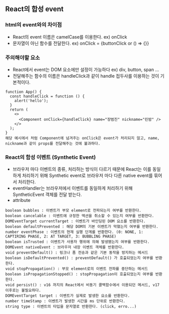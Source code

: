 ## React의 합성 event
### html의 event와의 차이점
* React의 event 이름은 camelCase를 이용한다. ex) onClick
* 문자열이 아닌 함수를 전달한다. ex) onClick = {buttonClick or () => {}}
### 주의해야할 요소
* React에서 event는 DOM 요소에만 설정이 가능하다 ex) div, button, span ...
* 전달해주는 함수의 이름은 handleClick과 같이 handle 접두사를 이용하는 것이 기본적이다.
```
function App() {
  const handleClick = function () {
    alert('hello');
  }
  return (
    <>
      <Component onClick={handleClick} name="장범진" nickname="린밤" />
    </>
  );
}
해당 예시에서 처럼 Component에 넘겨주는 onClick은 event가 처리되지 않고, name, nickname과 같이 props를 전달해주는 것에 불과하다.
```
### React의 함성 이벤트 (Synthetic Event)
* 브라우저 마다 이벤트의 종류, 처리하는 방식이 다르기 때문에 React는 이를 동일하게 처리하기 위해 Synthetic event로 브라우저 마다 다른 native event를 묶어서 처리한다.
* eventHandler는 브라우저에서 이벤트를 동일하게 처리하기 위해 SyntheticEvent 객체를 전달 받는다.
* attribute
```
boolean bubbles : 이벤트가 부모 element로 전파되는지 여부를 반환한다.
boolean cancelable : 이벤트에 규정한 액션을 취소할 수 있는지 여부를 반환한다.
DOMEventTarget currentTarget : 이벤트가 바인딩된 DOM 요소를 반환한다.
boolean defaultPrevented : 해당 DOM의 기본 이벤트가 막혔는지 여부를 반환한다.
number eventPhase : 이벤트의 현재 실행 단계를 반환한다. (0: NONE, 1: CAPTIRING PHASE, 2: AT TARGET, 3: BUBBLING PHASE)
boolean isTrusted : 이벤트가 사용자 행위에 의해 발생됐는지 여부를 반환한다.
DOMEvent nativeEvent : 브라우저 내장 이벤트 객체를 반환한다.
void preventDefault() : 링크나 폼 전송과 같은 기본 동작을 방지하는 메서드
boolean isDefaultPrevented() : preventDefault() 가 호출되었는지 여부를 반환한다.
void stopPropagation() : 부모 element로의 이벤트 전파를 중단하는 메서드 
boolean isPropagationStopped() : stopPropagation이 호출되었는지 여부를 반환한다.
void persist() : v16 까지의 React에서 비동기 콜백함수에서 이용되던 메서드, v17 이후로는 불필요하다.
DOMEventTarget target : 이벤트가 실제로 발생한 요소를 반환한다.
number timeStamp : 이벤트가 발생한 시간을 ms 단위로 반환한다.
string type : 이벤트의 타입을 문자열로 반환한다. (click, erro...)
```
